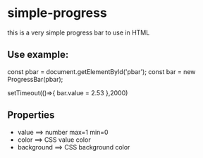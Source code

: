 # simple-progress
this is a very simple progress bar to use in HTML


## Use example:

  
  const pbar = document.getElementById('pbar');
  const bar = new ProgressBar(pbar);
  
  setTimeout(()=>{
    bar.value = 2.53
  },2000)
  
## Properties
- value         ==> number max=1 min=0
- color         ==> CSS value color
- background    ==> CSS background color
